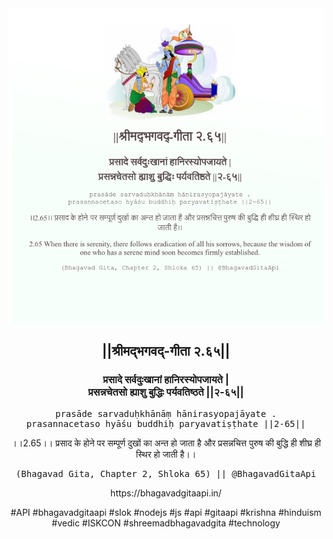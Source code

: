 <img src="../../asset/BG_2_65.png"/>
<center><h2>||श्रीमद्‍भगवद्‍-गीता २.६५||</h2>
<h3>प्रसादे सर्वदुःखानां हानिरस्योपजायते |<br/>प्रसन्नचेतसो ह्याशु बुद्धिः पर्यवतिष्ठते ||२-६५||</h3>
<pre>prasāde sarvaduḥkhānāṃ hānirasyopajāyate .<br/>prasannacetaso hyāśu buddhiḥ paryavatiṣṭhate ||2-65||</pre>
<p>।।2.65।। प्रसाद के होने पर सम्पूर्ण दुखों का अन्त हो जाता है और प्रसन्नचित्त पुरुष की बुद्धि ही शीघ्र ही स्थिर हो जाती है।।</p>
<pre>(Bhagavad Gita, Chapter 2, Shloka 65) || @BhagavadGitaApi</pre><p>https://bhagavadgitaapi.in/</p><p>#API #bhagavadgitaapi #slok #nodejs #js #api #gitaapi #krishna #hinduism #vedic #ISKCON #shreemadbhagavadgita #technology</p></center>